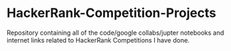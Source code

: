 # HackerRank-Competition-Projects
Repository containing all of the code/google collabs/jupter notebooks and internet links related to HackerRank Competitions I have done.
